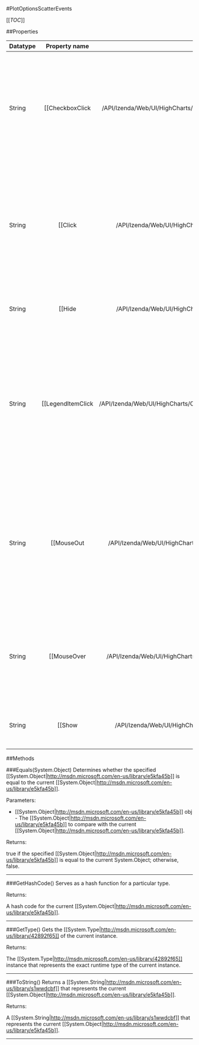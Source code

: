 #PlotOptionsScatterEvents

[[_TOC_]]

##Properties

|Datatype|Property name|Property description|Default Value|
|:-------|:----------:|:-----------------:|:-----------:|
|String|[[CheckboxClick|/API/Izenda/Web/UI/HighCharts/Options/CodeSamples/Izenda_Web_UI_HighCharts_Options_PlotOptionsScatterEvents_CheckboxClick]]| Fires when the checkbox next to the series' name in the legend is clicked.. The <code>this</code> keyword refers to the series object itself. One parameter, <code>event</code>, is passed to the function. The state of the checkbox is found by <code>event.checked</code>. Return <code>false</code> to prevent the default action which is to toggle the select state of the series. |null|
|String|[[Click|/API/Izenda/Web/UI/HighCharts/Options/CodeSamples/Izenda_Web_UI_HighCharts_Options_PlotOptionsScatterEvents_Click]]| Fires when the series is clicked. The <code>this</code> keyword refers to the series object itself. One parameter, <code>event</code>, is passed to the function. This contains common event information based on jQuery or MooTools depending on which library is used as the base for Highcharts. Additionally, <code>event.point</code> holds a pointer to the nearest point on the graph. |null|
|String|[[Hide|/API/Izenda/Web/UI/HighCharts/Options/CodeSamples/Izenda_Web_UI_HighCharts_Options_PlotOptionsScatterEvents_Hide]]| Fires when the series is hidden after chart generation time, either by clicking the legend item or by calling <code>.hide()</code>. |null|
|String|[[LegendItemClick|/API/Izenda/Web/UI/HighCharts/Options/CodeSamples/Izenda_Web_UI_HighCharts_Options_PlotOptionsScatterEvents_LegendItemClick]]| Fires when the legend item belonging to the series is clicked. The <code>this</code> keyword refers to the series object itself. One parameter, <code>event</code>, is passed to the function. This contains common event information based on jQuery or MooTools depending on which library is used as the base for Highcharts. The default action is to toggle the visibility of the series. This can be prevented by returning <code>false</code> or calling <code>event.preventDefault()</code>. |null|
|String|[[MouseOut|/API/Izenda/Web/UI/HighCharts/Options/CodeSamples/Izenda_Web_UI_HighCharts_Options_PlotOptionsScatterEvents_MouseOut]]| Fires when the mouse leaves the graph. The <code>this</code> keyword refers to the series object itself. One parameter, <code>event</code>, is passed to the function. This contains common event information based on jQuery or MooTools depending on which library is used as the base for Highcharts. If the <a class="internal" href="#plotOptions-series">stickyTracking</a> option is true, <code>mouseOut</code> doesn't happen before the mouse enters another graph or leaves the plot area. |null|
|String|[[MouseOver|/API/Izenda/Web/UI/HighCharts/Options/CodeSamples/Izenda_Web_UI_HighCharts_Options_PlotOptionsScatterEvents_MouseOver]]| Fires when the mouse enters the graph. The <code>this</code> keyword refers to the series object itself. One parameter, <code>event</code>, is passed to the function. This contains common event information based on jQuery or MooTools depending on which library is used as the base for Highcharts. |null|
|String|[[Show|/API/Izenda/Web/UI/HighCharts/Options/CodeSamples/Izenda_Web_UI_HighCharts_Options_PlotOptionsScatterEvents_Show]]| Fires when the series is shown after chart generation time, either by clicking the legend item or by calling <code>.show()</code>. |null|


##Methods

###Equals(System.Object)
Determines whether the specified [[System.Object|http://msdn.microsoft.com/en-us/library/e5kfa45b]] is equal to the current [[System.Object|http://msdn.microsoft.com/en-us/library/e5kfa45b]].

Parameters: 

* [[System.Object|http://msdn.microsoft.com/en-us/library/e5kfa45b]] obj  - The [[System.Object|http://msdn.microsoft.com/en-us/library/e5kfa45b]] to compare with the current [[System.Object|http://msdn.microsoft.com/en-us/library/e5kfa45b]].





Returns:

true if the specified [[System.Object|http://msdn.microsoft.com/en-us/library/e5kfa45b]] is equal to the current System.Object; otherwise, false.


---


###GetHashCode()
 Serves as a hash function for a particular type.  





Returns:

A hash code for the current [[System.Object|http://msdn.microsoft.com/en-us/library/e5kfa45b]].


---


###GetType()
Gets the [[System.Type|http://msdn.microsoft.com/en-us/library/42892f65]] of the current instance.





Returns:

The [[System.Type|http://msdn.microsoft.com/en-us/library/42892f65]] instance that represents the exact runtime type of the current instance.


---


###ToString()
Returns a [[System.String|http://msdn.microsoft.com/en-us/library/s1wwdcbf]] that represents the current [[System.Object|http://msdn.microsoft.com/en-us/library/e5kfa45b]].





Returns:

A [[System.String|http://msdn.microsoft.com/en-us/library/s1wwdcbf]] that represents the current [[System.Object|http://msdn.microsoft.com/en-us/library/e5kfa45b]].


---


